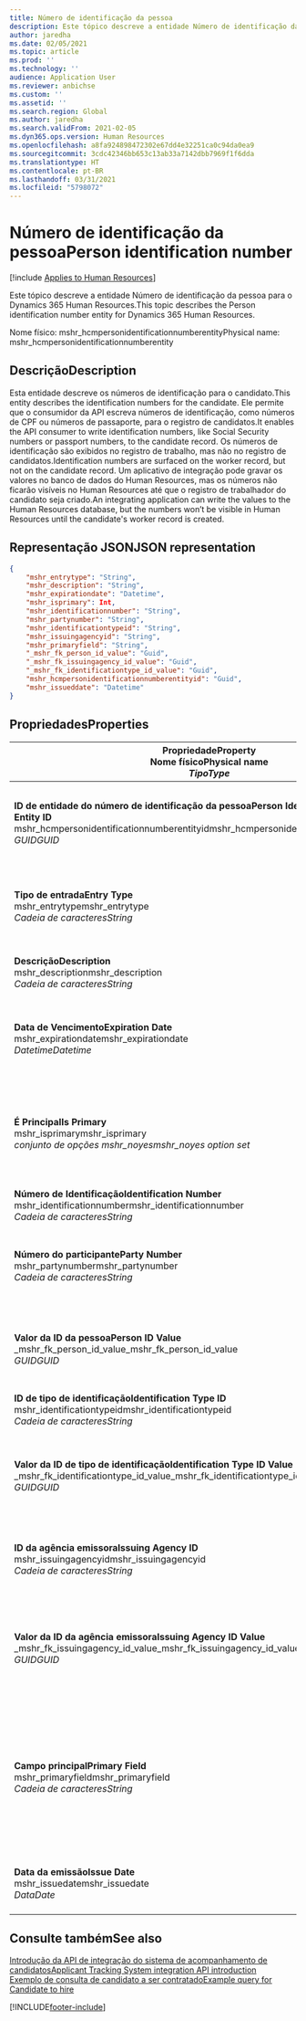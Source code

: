 ```yaml
---
title: Número de identificação da pessoa
description: Este tópico descreve a entidade Número de identificação da pessoa para o Dynamics 365 Human Resources.
author: jaredha
ms.date: 02/05/2021
ms.topic: article
ms.prod: ''
ms.technology: ''
audience: Application User
ms.reviewer: anbichse
ms.custom: ''
ms.assetid: ''
ms.search.region: Global
ms.author: jaredha
ms.search.validFrom: 2021-02-05
ms.dyn365.ops.version: Human Resources
ms.openlocfilehash: a8fa924898472302e67dd4e32251ca0c94da0ea9
ms.sourcegitcommit: 3cdc42346bb653c13ab33a7142dbb7969f1f6dda
ms.translationtype: HT
ms.contentlocale: pt-BR
ms.lasthandoff: 03/31/2021
ms.locfileid: "5798072"
---
```

# <a name="person-identification-number"></a><span data-ttu-id="5b6c3-103">Número de identificação da pessoa</span><span class="sxs-lookup"><span data-stu-id="5b6c3-103">Person identification number</span></span>

[!include [Applies to Human Resources](../includes/applies-to-hr.md)]

<span data-ttu-id="5b6c3-104">Este tópico descreve a entidade Número de identificação da pessoa para o Dynamics 365 Human Resources.</span><span class="sxs-lookup"><span data-stu-id="5b6c3-104">This topic describes the Person identification number entity for Dynamics 365 Human Resources.</span></span>

<span data-ttu-id="5b6c3-105">Nome físico: mshr_hcmpersonidentificationnumberentity</span><span class="sxs-lookup"><span data-stu-id="5b6c3-105">Physical name: mshr_hcmpersonidentificationnumberentity</span></span>

## <a name="description"></a><span data-ttu-id="5b6c3-106">Descrição</span><span class="sxs-lookup"><span data-stu-id="5b6c3-106">Description</span></span>

<span data-ttu-id="5b6c3-107">Esta entidade descreve os números de identificação para o candidato.</span><span class="sxs-lookup"><span data-stu-id="5b6c3-107">This entity describes the identification numbers for the candidate.</span></span> <span data-ttu-id="5b6c3-108">Ele permite que o consumidor da API escreva números de identificação, como números de CPF ou números de passaporte, para o registro de candidatos.</span><span class="sxs-lookup"><span data-stu-id="5b6c3-108">It enables the API consumer to write identification numbers, like Social Security numbers or passport numbers, to the candidate record.</span></span> <span data-ttu-id="5b6c3-109">Os números de identificação são exibidos no registro de trabalho, mas não no registro de candidatos.</span><span class="sxs-lookup"><span data-stu-id="5b6c3-109">Identification numbers are surfaced on the worker record, but not on the candidate record.</span></span> <span data-ttu-id="5b6c3-110">Um aplicativo de integração pode gravar os valores no banco de dados do Human Resources, mas os números não ficarão visíveis no Human Resources até que o registro de trabalhador do candidato seja criado.</span><span class="sxs-lookup"><span data-stu-id="5b6c3-110">An integrating application can write the values to the Human Resources database, but the numbers won’t be visible in Human Resources until the candidate's worker record is created.</span></span>

## <a name="json-representation"></a><span data-ttu-id="5b6c3-111">Representação JSON</span><span class="sxs-lookup"><span data-stu-id="5b6c3-111">JSON representation</span></span>

```json
{
    "mshr_entrytype": "String",
    "mshr_description": "String",
    "mshr_expirationdate": "Datetime",
    "mshr_isprimary": Int,
    "mshr_identificationnumber": "String",
    "mshr_partynumber": "String",
    "mshr_identificationtypeid": "String",
    "mshr_issuingagencyid": "String",
    "mshr_primaryfield": "String",
    "_mshr_fk_person_id_value": "Guid",
    "_mshr_fk_issuingagency_id_value": "Guid",
    "_mshr_fk_identificationtype_id_value": "Guid",
    "mshr_hcmpersonidentificationnumberentityid": "Guid",
    "mshr_issueddate": "Datetime"
}
```

## <a name="properties"></a><span data-ttu-id="5b6c3-112">Propriedades</span><span class="sxs-lookup"><span data-stu-id="5b6c3-112">Properties</span></span>

| <span data-ttu-id="5b6c3-113">Propriedade</span><span class="sxs-lookup"><span data-stu-id="5b6c3-113">Property</span></span><br><span data-ttu-id="5b6c3-114">**Nome físico**</span><span class="sxs-lookup"><span data-stu-id="5b6c3-114">**Physical name**</span></span><br><span data-ttu-id="5b6c3-115">**_Tipo_**</span><span class="sxs-lookup"><span data-stu-id="5b6c3-115">**_Type_**</span></span> | <span data-ttu-id="5b6c3-116">Uso</span><span class="sxs-lookup"><span data-stu-id="5b6c3-116">Use</span></span> | <span data-ttu-id="5b6c3-117">Descrição</span><span class="sxs-lookup"><span data-stu-id="5b6c3-117">Description</span></span> |
| --- | --- | --- |
| <span data-ttu-id="5b6c3-118">**ID de entidade do número de identificação da pessoa**</span><span class="sxs-lookup"><span data-stu-id="5b6c3-118">**Person Identification Number Entity ID**</span></span><br><span data-ttu-id="5b6c3-119">mshr_hcmpersonidentificationnumberentityid</span><span class="sxs-lookup"><span data-stu-id="5b6c3-119">mshr_hcmpersonidentificationnumberentityid</span></span><br><span data-ttu-id="5b6c3-120">*GUID*</span><span class="sxs-lookup"><span data-stu-id="5b6c3-120">*GUID*</span></span> | <span data-ttu-id="5b6c3-121">Somente leitura</span><span class="sxs-lookup"><span data-stu-id="5b6c3-121">Read-only</span></span><br><span data-ttu-id="5b6c3-122">Obrigatório</span><span class="sxs-lookup"><span data-stu-id="5b6c3-122">Required</span></span><br><span data-ttu-id="5b6c3-123">Gerado pelo sistema</span><span class="sxs-lookup"><span data-stu-id="5b6c3-123">System-generated</span></span> | <span data-ttu-id="5b6c3-124">Identificador principal exclusivo do registro de número de identificação da pessoa.</span><span class="sxs-lookup"><span data-stu-id="5b6c3-124">Unique primary identifier for the person identification number record.</span></span> |
| <span data-ttu-id="5b6c3-125">**Tipo de entrada**</span><span class="sxs-lookup"><span data-stu-id="5b6c3-125">**Entry Type**</span></span><br><span data-ttu-id="5b6c3-126">mshr_entrytype</span><span class="sxs-lookup"><span data-stu-id="5b6c3-126">mshr_entrytype</span></span><br><span data-ttu-id="5b6c3-127">*Cadeia de caracteres*</span><span class="sxs-lookup"><span data-stu-id="5b6c3-127">*String*</span></span> | <span data-ttu-id="5b6c3-128">Ler/gravar</span><span class="sxs-lookup"><span data-stu-id="5b6c3-128">Read-write</span></span><br><span data-ttu-id="5b6c3-129">Opcional</span><span class="sxs-lookup"><span data-stu-id="5b6c3-129">Optional</span></span> | <span data-ttu-id="5b6c3-130">Valor livre para fazer referência ao tipo de entrada do número de identificação.</span><span class="sxs-lookup"><span data-stu-id="5b6c3-130">Free value to reference the type of entry for the identification number.</span></span> |
| <span data-ttu-id="5b6c3-131">**Descrição**</span><span class="sxs-lookup"><span data-stu-id="5b6c3-131">**Description**</span></span><br><span data-ttu-id="5b6c3-132">mshr_description</span><span class="sxs-lookup"><span data-stu-id="5b6c3-132">mshr_description</span></span><br><span data-ttu-id="5b6c3-133">*Cadeia de caracteres*</span><span class="sxs-lookup"><span data-stu-id="5b6c3-133">*String*</span></span> | <span data-ttu-id="5b6c3-134">Ler/gravar</span><span class="sxs-lookup"><span data-stu-id="5b6c3-134">Read-write</span></span><br><span data-ttu-id="5b6c3-135">Opcional</span><span class="sxs-lookup"><span data-stu-id="5b6c3-135">Optional</span></span> | <span data-ttu-id="5b6c3-136">A descrição do número de identificação.</span><span class="sxs-lookup"><span data-stu-id="5b6c3-136">The description of the identification number.</span></span> |
| <span data-ttu-id="5b6c3-137">**Data de Vencimento**</span><span class="sxs-lookup"><span data-stu-id="5b6c3-137">**Expiration Date**</span></span><br><span data-ttu-id="5b6c3-138">mshr_expirationdate</span><span class="sxs-lookup"><span data-stu-id="5b6c3-138">mshr_expirationdate</span></span><br><span data-ttu-id="5b6c3-139">*Datetime*</span><span class="sxs-lookup"><span data-stu-id="5b6c3-139">*Datetime*</span></span> | <span data-ttu-id="5b6c3-140">Ler/gravar</span><span class="sxs-lookup"><span data-stu-id="5b6c3-140">Read-write</span></span><br><span data-ttu-id="5b6c3-141">Opcional</span><span class="sxs-lookup"><span data-stu-id="5b6c3-141">Optional</span></span> | <span data-ttu-id="5b6c3-142">A data na qual o número de identificação ou o documento associado expira.</span><span class="sxs-lookup"><span data-stu-id="5b6c3-142">The date on which the identification number or associated document expires.</span></span> |
| <span data-ttu-id="5b6c3-143">**É Principal**</span><span class="sxs-lookup"><span data-stu-id="5b6c3-143">**Is Primary**</span></span><br><span data-ttu-id="5b6c3-144">mshr_isprimary</span><span class="sxs-lookup"><span data-stu-id="5b6c3-144">mshr_isprimary</span></span><br><span data-ttu-id="5b6c3-145">*conjunto de opções mshr_noyes*</span><span class="sxs-lookup"><span data-stu-id="5b6c3-145">*mshr_noyes option set*</span></span> | <span data-ttu-id="5b6c3-146">Ler/gravar</span><span class="sxs-lookup"><span data-stu-id="5b6c3-146">Read-write</span></span><br><span data-ttu-id="5b6c3-147">Opcional</span><span class="sxs-lookup"><span data-stu-id="5b6c3-147">Optional</span></span> | <span data-ttu-id="5b6c3-148">Define se o número de identificação é o registro principal da pessoa para esse tipo de identificação.</span><span class="sxs-lookup"><span data-stu-id="5b6c3-148">Defines whether the identification number is the primary record for the person for this identification type.</span></span> |
| <span data-ttu-id="5b6c3-149">**Número de Identificação**</span><span class="sxs-lookup"><span data-stu-id="5b6c3-149">**Identification Number**</span></span><br><span data-ttu-id="5b6c3-150">mshr_identificationnumber</span><span class="sxs-lookup"><span data-stu-id="5b6c3-150">mshr_identificationnumber</span></span><br><span data-ttu-id="5b6c3-151">*Cadeia de caracteres*</span><span class="sxs-lookup"><span data-stu-id="5b6c3-151">*String*</span></span> | <span data-ttu-id="5b6c3-152">Ler/gravar</span><span class="sxs-lookup"><span data-stu-id="5b6c3-152">Read-write</span></span><br><span data-ttu-id="5b6c3-153">Obrigatório</span><span class="sxs-lookup"><span data-stu-id="5b6c3-153">Required</span></span> | <span data-ttu-id="5b6c3-154">O número de identificação.</span><span class="sxs-lookup"><span data-stu-id="5b6c3-154">The identification number.</span></span> |
| <span data-ttu-id="5b6c3-155">**Número do participante**</span><span class="sxs-lookup"><span data-stu-id="5b6c3-155">**Party Number**</span></span><br><span data-ttu-id="5b6c3-156">mshr_partynumber</span><span class="sxs-lookup"><span data-stu-id="5b6c3-156">mshr_partynumber</span></span><br><span data-ttu-id="5b6c3-157">*Cadeia de caracteres*</span><span class="sxs-lookup"><span data-stu-id="5b6c3-157">*String*</span></span> | <span data-ttu-id="5b6c3-158">Ler/gravar</span><span class="sxs-lookup"><span data-stu-id="5b6c3-158">Read-write</span></span><br><span data-ttu-id="5b6c3-159">Obrigatório</span><span class="sxs-lookup"><span data-stu-id="5b6c3-159">Required</span></span> | <span data-ttu-id="5b6c3-160">O identificador do participante (pessoa) proprietário do número de identificação.</span><span class="sxs-lookup"><span data-stu-id="5b6c3-160">The identifier of the party (person) owning the identification number.</span></span> |
| <span data-ttu-id="5b6c3-161">**Valor da ID da pessoa**</span><span class="sxs-lookup"><span data-stu-id="5b6c3-161">**Person ID Value**</span></span><br><span data-ttu-id="5b6c3-162">_mshr_fk_person_id_value</span><span class="sxs-lookup"><span data-stu-id="5b6c3-162">_mshr_fk_person_id_value</span></span><br><span data-ttu-id="5b6c3-163">*GUID*</span><span class="sxs-lookup"><span data-stu-id="5b6c3-163">*GUID*</span></span> | <span data-ttu-id="5b6c3-164">Somente leitura</span><span class="sxs-lookup"><span data-stu-id="5b6c3-164">Read-only</span></span><br><span data-ttu-id="5b6c3-165">Obrigatório</span><span class="sxs-lookup"><span data-stu-id="5b6c3-165">Required</span></span><br><span data-ttu-id="5b6c3-166">Chave estrangeira: entidade mshr_dirpersonentityid de mshr_dirpersonentity</span><span class="sxs-lookup"><span data-stu-id="5b6c3-166">Foreign key: mshr_dirpersonentityid of mshr_dirpersonentity entity</span></span> | <span data-ttu-id="5b6c3-167">O identificador exclusivo do participante (pessoa).</span><span class="sxs-lookup"><span data-stu-id="5b6c3-167">The unique identifier of the party (person).</span></span> |
| <span data-ttu-id="5b6c3-168">**ID de tipo de identificação**</span><span class="sxs-lookup"><span data-stu-id="5b6c3-168">**Identification Type ID**</span></span><br><span data-ttu-id="5b6c3-169">mshr_identificationtypeid</span><span class="sxs-lookup"><span data-stu-id="5b6c3-169">mshr_identificationtypeid</span></span><br><span data-ttu-id="5b6c3-170">*Cadeia de caracteres*</span><span class="sxs-lookup"><span data-stu-id="5b6c3-170">*String*</span></span> | <span data-ttu-id="5b6c3-171">Ler/gravar</span><span class="sxs-lookup"><span data-stu-id="5b6c3-171">Read-write</span></span><br><span data-ttu-id="5b6c3-172">Obrigatório</span><span class="sxs-lookup"><span data-stu-id="5b6c3-172">Required</span></span> | <span data-ttu-id="5b6c3-173">O tipo de número de identificação.</span><span class="sxs-lookup"><span data-stu-id="5b6c3-173">The type of identification number.</span></span> |
| <span data-ttu-id="5b6c3-174">**Valor da ID de tipo de identificação**</span><span class="sxs-lookup"><span data-stu-id="5b6c3-174">**Identification Type ID Value**</span></span><br><span data-ttu-id="5b6c3-175">_mshr_fk_identificationtype_id_value</span><span class="sxs-lookup"><span data-stu-id="5b6c3-175">_mshr_fk_identificationtype_id_value</span></span><br><span data-ttu-id="5b6c3-176">*GUID*</span><span class="sxs-lookup"><span data-stu-id="5b6c3-176">*GUID*</span></span> | <span data-ttu-id="5b6c3-177">Somente leitura</span><span class="sxs-lookup"><span data-stu-id="5b6c3-177">Read-only</span></span><br><span data-ttu-id="5b6c3-178">Obrigatório</span><span class="sxs-lookup"><span data-stu-id="5b6c3-178">Required</span></span><br><span data-ttu-id="5b6c3-179">Chave estrangeira: entidade mshr_hcmidentificationtypeentityid de mshr_hcmidentificationtypeentity</span><span class="sxs-lookup"><span data-stu-id="5b6c3-179">Foreign key: mshr_hcmidentificationtypeentityid of mshr_hcmidentificationtypeentity entity</span></span> | <span data-ttu-id="5b6c3-180">Identificador exclusivo gerado pelo sistema do tipo de identificação.</span><span class="sxs-lookup"><span data-stu-id="5b6c3-180">System-generated unique identifier of the identification type.</span></span> |
| <span data-ttu-id="5b6c3-181">**ID da agência emissora**</span><span class="sxs-lookup"><span data-stu-id="5b6c3-181">**Issuing Agency ID**</span></span><br><span data-ttu-id="5b6c3-182">mshr_issuingagencyid</span><span class="sxs-lookup"><span data-stu-id="5b6c3-182">mshr_issuingagencyid</span></span><br><span data-ttu-id="5b6c3-183">*Cadeia de caracteres*</span><span class="sxs-lookup"><span data-stu-id="5b6c3-183">*String*</span></span> | <span data-ttu-id="5b6c3-184">Ler/gravar</span><span class="sxs-lookup"><span data-stu-id="5b6c3-184">Read-write</span></span><br><span data-ttu-id="5b6c3-185">Opcional</span><span class="sxs-lookup"><span data-stu-id="5b6c3-185">Optional</span></span> | <span data-ttu-id="5b6c3-186">A agência ou a organização que emite o número de identificação.</span><span class="sxs-lookup"><span data-stu-id="5b6c3-186">The agency or organization issuing the identification number.</span></span> |
| <span data-ttu-id="5b6c3-187">**Valor da ID da agência emissora**</span><span class="sxs-lookup"><span data-stu-id="5b6c3-187">**Issuing Agency ID Value**</span></span><br><span data-ttu-id="5b6c3-188">_mshr_fk_issuingagency_id_value</span><span class="sxs-lookup"><span data-stu-id="5b6c3-188">_mshr_fk_issuingagency_id_value</span></span><br><span data-ttu-id="5b6c3-189">*GUID*</span><span class="sxs-lookup"><span data-stu-id="5b6c3-189">*GUID*</span></span> | <span data-ttu-id="5b6c3-190">Somente leitura</span><span class="sxs-lookup"><span data-stu-id="5b6c3-190">Read-only</span></span><br><span data-ttu-id="5b6c3-191">Opcional</span><span class="sxs-lookup"><span data-stu-id="5b6c3-191">Optional</span></span><br><span data-ttu-id="5b6c3-192">Chave estrangeira: entidade mshr_hcmissuingagencyentityid de mshr_hcmissuingagencyentity</span><span class="sxs-lookup"><span data-stu-id="5b6c3-192">Foreign key: mshr_hcmissuingagencyentityid of mshr_hcmissuingagencyentity entity</span></span> | <span data-ttu-id="5b6c3-193">Identificador exclusivo gerado pelo sistema da agência que emite o número de identificação.</span><span class="sxs-lookup"><span data-stu-id="5b6c3-193">System-generated unique identifier of the agency issuing the identification number.</span></span> |
| <span data-ttu-id="5b6c3-194">**Campo principal**</span><span class="sxs-lookup"><span data-stu-id="5b6c3-194">**Primary Field**</span></span><br><span data-ttu-id="5b6c3-195">mshr_primaryfield</span><span class="sxs-lookup"><span data-stu-id="5b6c3-195">mshr_primaryfield</span></span><br><span data-ttu-id="5b6c3-196">*Cadeia de caracteres*</span><span class="sxs-lookup"><span data-stu-id="5b6c3-196">*String*</span></span> | <span data-ttu-id="5b6c3-197">Somente leitura</span><span class="sxs-lookup"><span data-stu-id="5b6c3-197">Read-only</span></span><br><span data-ttu-id="5b6c3-198">Obrigatório</span><span class="sxs-lookup"><span data-stu-id="5b6c3-198">Required</span></span> | <span data-ttu-id="5b6c3-199">Campo a ser usado como identificador do registro de entidade.</span><span class="sxs-lookup"><span data-stu-id="5b6c3-199">Field to be used as an identifier of the entity record.</span></span> <span data-ttu-id="5b6c3-200">Combinação de número de participante, ID de tipo de identificação e número de identificação.</span><span class="sxs-lookup"><span data-stu-id="5b6c3-200">Combination of party number, identification type ID, and identification number.</span></span> |
| <span data-ttu-id="5b6c3-201">**Data da emissão**</span><span class="sxs-lookup"><span data-stu-id="5b6c3-201">**Issue Date**</span></span><br><span data-ttu-id="5b6c3-202">mshr_issuedate</span><span class="sxs-lookup"><span data-stu-id="5b6c3-202">mshr_issuedate</span></span><br><span data-ttu-id="5b6c3-203">*Data*</span><span class="sxs-lookup"><span data-stu-id="5b6c3-203">*Date*</span></span> | <span data-ttu-id="5b6c3-204">Ler/gravar</span><span class="sxs-lookup"><span data-stu-id="5b6c3-204">Read-write</span></span><br><span data-ttu-id="5b6c3-205">Opcional</span><span class="sxs-lookup"><span data-stu-id="5b6c3-205">Optional</span></span> | <span data-ttu-id="5b6c3-206">A data em que o número de identificação foi emitido.</span><span class="sxs-lookup"><span data-stu-id="5b6c3-206">The date the identification number was issued.</span></span> |

## <a name="see-also"></a><span data-ttu-id="5b6c3-207">Consulte também</span><span class="sxs-lookup"><span data-stu-id="5b6c3-207">See also</span></span>

[<span data-ttu-id="5b6c3-208">Introdução da API de integração do sistema de acompanhamento de candidatos</span><span class="sxs-lookup"><span data-stu-id="5b6c3-208">Applicant Tracking System integration API introduction</span></span>](hr-admin-integration-ats-api-introduction.md)<br>
[<span data-ttu-id="5b6c3-209">Exemplo de consulta de candidato a ser contratado</span><span class="sxs-lookup"><span data-stu-id="5b6c3-209">Example query for Candidate to hire</span></span>](hr-admin-integration-ats-api-candidate-to-hire-example-query.md)



[!INCLUDE[footer-include](../includes/footer-banner.md)]